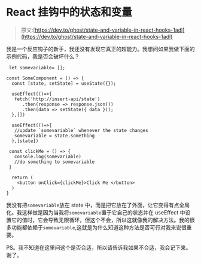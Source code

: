 # React 挂钩中的状态和变量

> 原文:[https://dev.to/ghost/state-and-variable-in-react-hooks-1adl](https://dev.to/ghost/state-and-variable-in-react-hooks-1adl)

我是一个反应钩子的新手，我还没有发现它真正的超能力。我想问如果我做下面的示例代码，我是否会破坏什么？

```
 let somevariable= [];

const SomeComponent = () => {
  const [state, setState] = useState({});

  useEffect(()=>{
   fetch('http://insert-api/state')
      .then(response => response.json())
      .then(data => setState({ data }));
  },[])

  useEffect(()=>{
   //update `somevariable` whenever the state changes
   somevariable = state.something
  },[state])

 const clickMe = () => {
   console.log(somevariable)
   //do something to somevariable
 }

  return (
    <button onClick={clickMe}>Click Me </button>
  )
} 
```

我没有把`somevariable`放在 state 中，而是把它放在了外面，让它变得有点全局化。我这样做是因为当我将`somevariable`置于它自己的状态并在 useEffect 中设置它的值时，它会导致无限循环，但这个不会，所以这就像我的解决方法。我的很多功能都依赖于`somevariable`,这就是为什么知道这种方法是否可行对我来说很重要。

PS。我不知道在这里问这个是否合适，所以请告诉我如果不合适，我会记下来。谢了。